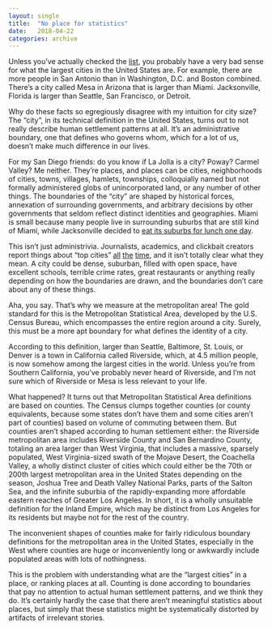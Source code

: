 ```yaml
---
layout: single
title:  "No place for statistics"
date:   2018-04-22
categories: archive
---
```

Unless you’ve actually checked the [list](https://en.wikipedia.org/wiki/List_of_United_States_cities_by_population), you probably have a very bad sense for what the largest cities in the United States are. For example, there are more people in San Antonio than in Washington, D.C. and Boston combined. There’s a city called Mesa in Arizona that is larger than Miami. Jacksonville, Florida is larger than Seattle, San Francisco, or Detroit.

Why do these facts so egregiously disagree with my intuition for city size? The “city”, in its technical definition in the United States, turns out to not really describe human settlement patterns at all. It’s an administrative boundary, one that defines who governs whom, which for a lot of us, doesn’t make much difference in our lives.

For my San Diego friends: do you know if La Jolla is a city? Poway? Carmel Valley? Me neither. They’re places, and places can be cities, neighborhoods of cities, towns, villages, hamlets, townships, colloquially named but not formally administered globs of unincorporated land, or any number of other things. The boundaries of the “city” are shaped by historical forces, annexation of surrounding governments, and arbitrary decisions by other governments that seldom reflect distinct identities and geographies. Miami is small because many people live in surrounding suburbs that are still kind of Miami, while Jacksonville decided to [eat its suburbs for lunch one day](https://en.wikipedia.org/wiki/Jacksonville_Consolidation).

This isn’t just administrivia. Journalists, academics, and clickbait creators report things about “top cities” [all](https://fortune.com/2017/09/13/best-cities-to-find-a-job-2017/) [the](https://wallethub.com/edu/best-worst-cities-for-singles/9015) [time](https://www.cnbc.com/2017/07/27/tech-jobs-silicon-valley.html), and it isn’t totally clear what they mean. A city could be dense, suburban, filled with open space, have excellent schools, terrible crime rates, great restaurants or anything really depending on how the boundaries are drawn, and the boundaries don’t care about any of these things.

Aha, you say. That’s why we measure at the metropolitan area! The gold standard for this is the Metropolitan Statistical Area, developed by the U.S. Census Bureau, which encompasses the entire region around a city. Surely, this must be a more apt boundary for what defines the identity of a city.

According to this definition, larger than Seattle, Baltimore, St. Louis, or Denver is a town in California called Riverside, which, at 4.5 million people, is now somehow among the largest cities in the world. Unless you’re from Southern California, you’ve probably never heard of Riverside, and I’m not sure which of Riverside or Mesa is less relevant to your life.

What happened? It turns out that Metropolitan Statistical Area definitions are based on counties. The Census clumps together counties (or county equivalents, because some states don’t have them and some cities aren’t part of counties) based on volume of commuting between them. But counties aren’t shaped according to human settlement either: the Riverside metropolitan area includes Riverside County and San Bernardino County, totaling an area larger than West Virginia, that includes a massive, sparsely populated, West Virginia-sized swath of the Mojave Desert, the Coachella Valley, a wholly distinct cluster of cities which could either be the 70th or 200th largest metropolitan area in the United States depending on the season, Joshua Tree and Death Valley National Parks, parts of the Salton Sea, and the infinite suburbia of the rapidly-expanding more affordable eastern reaches of Greater Los Angeles. In short, it is a wholly unsuitable definition for the Inland Empire, which may be distinct from Los Angeles for its residents but maybe not for the rest of the country.

The inconvenient shapes of counties make for fairly ridiculous boundary definitions for the metropolitan area in the United States, especially in the West where counties are huge or inconveniently long or awkwardly include populated areas with lots of nothingness.

This is the problem with understanding what are the “largest cities” in a place, or ranking places at all. Counting is done according to boundaries that pay no attention to actual human settlement patterns, and we think they do. It’s certainly hardly the case that there aren’t meaningful statistics about places, but simply that these statistics might be systematically distorted by artifacts of irrelevant stories.
